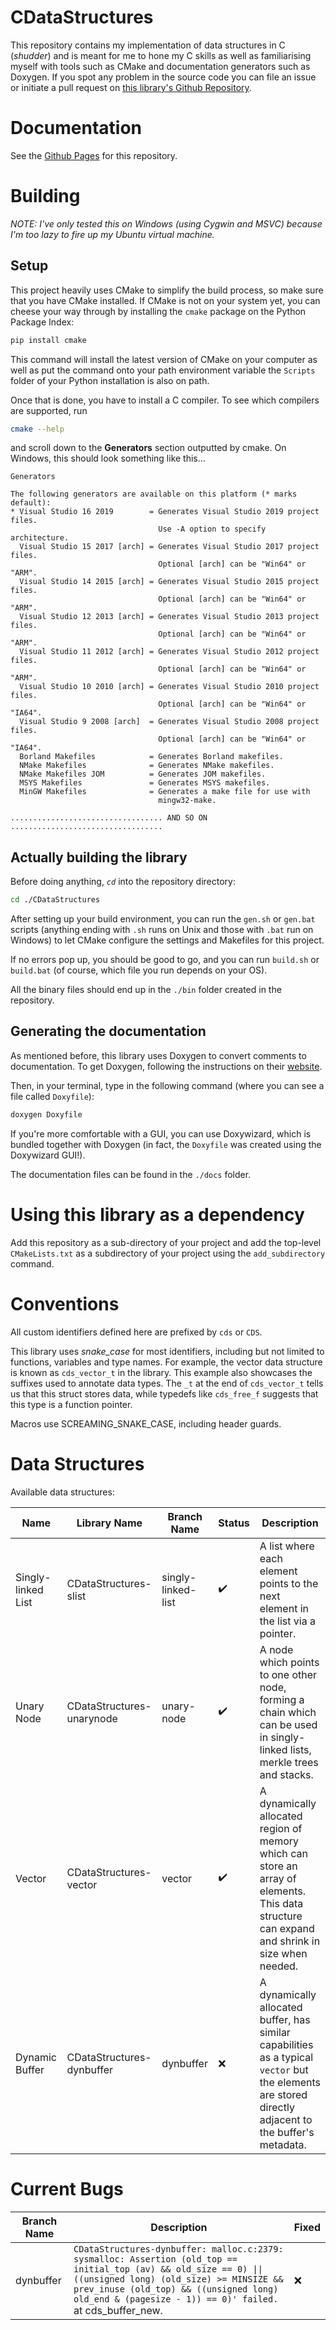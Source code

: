 # CDataStructures

This repository contains my implementation of data structures in C (*shudder*)
and is meant for me to hone my C skills as well as familiarising myself with
tools such as CMake and documentation generators such as Doxygen. If you spot
any problem in the source code you can file an issue or initiate a pull
request on 
[this library's Github Repository](https://github.com/RenoirTan/CDataStructures).

# Documentation

See the [Github Pages](https://renoirtan.github.io/CDataStructures/html/)
for this repository.

# Building

*NOTE: I've only tested this on Windows (using Cygwin and MSVC) because I'm
too lazy to fire up my Ubuntu virtual machine.*

## Setup

This project heavily uses CMake to simplify the build process, so make sure
that you have CMake installed. If CMake is not on your system yet, you can
cheese your way through by installing the `cmake` package on the Python Package
Index:

```bash
pip install cmake
```

This command will install the latest version of CMake on your computer as well
as put the command onto your path environment variable the `Scripts` folder
of your Python installation is also on path.

Once that is done, you have to install a C compiler. To see which compilers
are supported, run

```bash
cmake --help
```

and scroll down to the **Generators** section outputted by cmake. On Windows,
this should look something like this...

```
Generators

The following generators are available on this platform (* marks default):
* Visual Studio 16 2019        = Generates Visual Studio 2019 project files.
                                 Use -A option to specify architecture.
  Visual Studio 15 2017 [arch] = Generates Visual Studio 2017 project files.
                                 Optional [arch] can be "Win64" or "ARM".
  Visual Studio 14 2015 [arch] = Generates Visual Studio 2015 project files.
                                 Optional [arch] can be "Win64" or "ARM".
  Visual Studio 12 2013 [arch] = Generates Visual Studio 2013 project files.
                                 Optional [arch] can be "Win64" or "ARM".
  Visual Studio 11 2012 [arch] = Generates Visual Studio 2012 project files.
                                 Optional [arch] can be "Win64" or "ARM".
  Visual Studio 10 2010 [arch] = Generates Visual Studio 2010 project files.
                                 Optional [arch] can be "Win64" or "IA64".
  Visual Studio 9 2008 [arch]  = Generates Visual Studio 2008 project files.
                                 Optional [arch] can be "Win64" or "IA64".
  Borland Makefiles            = Generates Borland makefiles.
  NMake Makefiles              = Generates NMake makefiles.
  NMake Makefiles JOM          = Generates JOM makefiles.
  MSYS Makefiles               = Generates MSYS makefiles.
  MinGW Makefiles              = Generates a make file for use with
                                 mingw32-make.

.................................. AND SO ON ..................................
```

## Actually building the library

Before doing anything, *`cd`* into the repository directory:

```bash
cd ./CDataStructures
```

After setting up your build environment, you can run the `gen.sh` or `gen.bat`
scripts (anything ending with `.sh` runs on Unix and those with `.bat` run on
Windows) to let CMake configure the settings and Makefiles for this project.

If no errors pop up, you should be good to go, and you can run `build.sh` or
`build.bat` (of course, which file you run depends on your OS).

All the binary files should end up in the `./bin` folder created in the
repository.

## Generating the documentation

As mentioned before, this library uses Doxygen to convert comments to
documentation. To get Doxygen, following the instructions on their
[website](https://www.doxygen.nl/manual/install.html).

Then, in your terminal, type in the following command (where you can see
a file called `Doxyfile`):

```bash
doxygen Doxyfile
```

If you're more comfortable with a GUI, you can use Doxywizard, which is bundled
together with Doxygen (in fact, the `Doxyfile` was created using the Doxywizard
GUI!).

The documentation files can be found in the `./docs` folder.

# Using this library as a dependency

Add this repository as a sub-directory of your project and add the top-level
`CMakeLists.txt` as a subdirectory of your project using the `add_subdirectory`
command.

# Conventions

All custom identifiers defined here are prefixed by `cds` or `CDS`.

This library uses *snake_case* for most identifiers, including but not limited
to functions, variables and type names. For example, the vector data structure
is known as `cds_vector_t` in the library. This example also showcases the
suffixes used to annotate data types. The `_t` at the end of `cds_vector_t`
tells us that this struct stores data, while typedefs like `cds_free_f` suggests
that this type is a function pointer.

Macros use SCREAMING_SNAKE_CASE, including header guards.

# Data Structures

Available data structures:

| Name | Library Name | Branch Name | Status | Description |
| ---- | ------------ | ----------- | ------ | ----------- |
| Singly-linked List | CDataStructures-slist | singly-linked-list | ✔️ | A list where each element points to the next element in the list via a pointer. |
| Unary Node | CDataStructures-unarynode | unary-node | ✔️ | A node which points to one other node, forming a chain which can be used in singly-linked lists, merkle trees and stacks. |
| Vector | CDataStructures-vector | vector | ✔️ | A dynamically allocated region of memory which can store an array of elements. This data structure can expand and shrink in size when needed. |
| Dynamic Buffer | CDataStructures-dynbuffer | dynbuffer | ❌ | A dynamically allocated buffer, has similar capabilities as a typical `vector` but the elements are stored directly adjacent to the buffer's metadata.

# Current Bugs

| Branch Name | Description | Fixed |
| ----------- | ----------- | ----- |
| dynbuffer | `CDataStructures-dynbuffer: malloc.c:2379: sysmalloc: Assertion (old_top == initial_top (av) && old_size == 0) \|\| ((unsigned long) (old_size) >= MINSIZE && prev_inuse (old_top) && ((unsigned long) old_end & (pagesize - 1)) == 0)' failed.` at cds_buffer_new. | ❌ |
